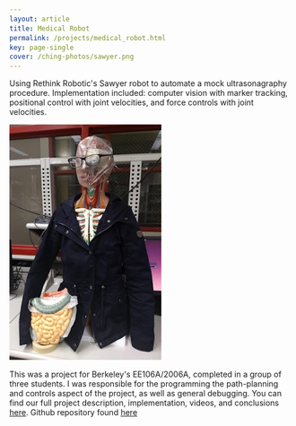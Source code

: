 ```yaml
---
layout: article
title: Medical Robot
permalink: /projects/medical_robot.html
key: page-single
cover: /ching-photos/sawyer.png
---
```


Using Rethink Robotic's Sawyer robot to automate a mock ultrasonagraphy procedure. Implementation included: computer vision with marker tracking, positional control with joint velocities, and force controls with joint velocities.

<!--more-->

![](/ching-photos/me.jpg)

This was a project for Berkeley's EE106A/2006A, completed in a group of three students. I was responsible for the programming the path-planning and controls aspect of the project, as well as general debugging. You can find our full project description, implementation, videos, and conclusions [here](https://sites.google.com/berkeley.edu/diagnosticrobot/introduction). Github repository found [here](https://github.com/M777A2/ros_workspaces)
